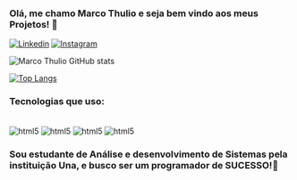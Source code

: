 ### Olá, me chamo Marco Thulio e  seja bem vindo aos meus Projetos! 🚀

[![Linkedin](https://img.shields.io/badge/LinkedIn-0077B5?style=for-the-badge&logo=linkedin&logoColor=white)](https://www.linkedin.com/in/marco-thulio-835846269/)
[![Instagram](https://img.shields.io/badge/Instagram-E4405F?style=for-the-badge&logo=instagram&logoColor=white)](https://www.instagram.com/marco7thuliio/)

![Marco Thulio GitHub stats](https://github-readme-stats.vercel.app/api?username=MarcoThulio1207&show_icons=true&theme=tokyonight)

[![Top Langs](https://github-readme-stats.vercel.app/api/top-langs/?username=MarcoThulio1207&layout=donut)](https://github.com/anuraghazra/github-readme-stats)

### Tecnologias que uso:
<div style="display: inline_block"><br/>
<img align="center" alt="html5" src="https://img.shields.io/badge/Python-3776AB?style=for-the-badge&logo=python&logoColor=white"/>
<img align="center" alt="html5" src="https://img.shields.io/badge/Java-ED8B00?style=for-the-badge&logo=openjdk&logoColor=white"/>
<img align="center" alt="html5" src="https://img.shields.io/badge/MySQL-005C84?style=for-the-badge&logo=mysql&logoColor=white"/>
<img align="center" alt="html5" src="https://img.shields.io/badge/Amazon_AWS-FF9900?style=for-the-badge&logo=amazonaws&logoColor=white"/>


</div>

### Sou estudante de Análise e desenvolvimento de Sistemas pela instituição Una, e busco ser um programador de SUCESSO!🚀
